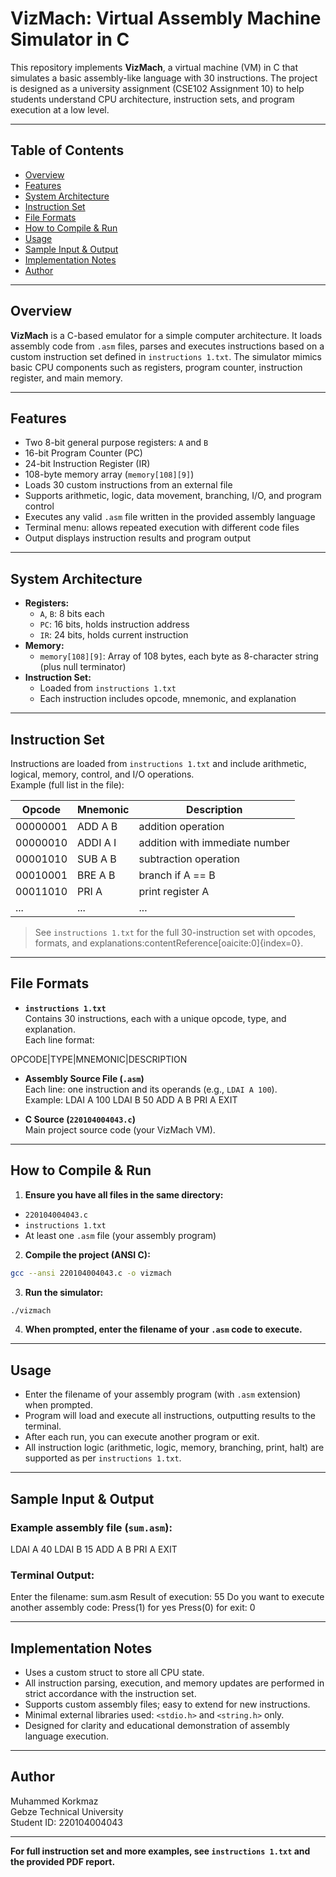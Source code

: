 # VizMach: Virtual Assembly Machine Simulator in C

This repository implements **VizMach**, a virtual machine (VM) in C that simulates a basic assembly-like language with 30 instructions. The project is designed as a university assignment (CSE102 Assignment 10) to help students understand CPU architecture, instruction sets, and program execution at a low level.

---

## Table of Contents
- [Overview](#overview)
- [Features](#features)
- [System Architecture](#system-architecture)
- [Instruction Set](#instruction-set)
- [File Formats](#file-formats)
- [How to Compile & Run](#how-to-compile--run)
- [Usage](#usage)
- [Sample Input & Output](#sample-input--output)
- [Implementation Notes](#implementation-notes)
- [Author](#author)

---

## Overview

**VizMach** is a C-based emulator for a simple computer architecture. It loads assembly code from `.asm` files, parses and executes instructions based on a custom instruction set defined in `instructions 1.txt`. The simulator mimics basic CPU components such as registers, program counter, instruction register, and main memory.

---

## Features

- Two 8-bit general purpose registers: `A` and `B`
- 16-bit Program Counter (PC)
- 24-bit Instruction Register (IR)
- 108-byte memory array (`memory[108][9]`)
- Loads 30 custom instructions from an external file
- Supports arithmetic, logic, data movement, branching, I/O, and program control
- Executes any valid `.asm` file written in the provided assembly language
- Terminal menu: allows repeated execution with different code files
- Output displays instruction results and program output

---

## System Architecture

- **Registers:**
    - `A`, `B`: 8 bits each
    - `PC`: 16 bits, holds instruction address
    - `IR`: 24 bits, holds current instruction
- **Memory:**
    - `memory[108][9]`: Array of 108 bytes, each byte as 8-character string (plus null terminator)
- **Instruction Set:**
    - Loaded from `instructions 1.txt`
    - Each instruction includes opcode, mnemonic, and explanation

---

## Instruction Set

Instructions are loaded from `instructions 1.txt` and include arithmetic, logical, memory, control, and I/O operations.  
Example (full list in the file):

| Opcode    | Mnemonic         | Description                          |
|-----------|------------------|--------------------------------------|
| 00000001  | ADD A B          | addition operation                   |
| 00000010  | ADDI A I         | addition with immediate number       |
| 00001010  | SUB A B          | subtraction operation                |
| 00010001  | BRE A B          | branch if A == B                     |
| 00011010  | PRI A            | print register A                     |
| ...       | ...              | ...                                  |

> See `instructions 1.txt` for the full 30-instruction set with opcodes, formats, and explanations:contentReference[oaicite:0]{index=0}.

---

## File Formats

- **`instructions 1.txt`**  
  Contains 30 instructions, each with a unique opcode, type, and explanation.  
  Each line format:
  
OPCODE|TYPE|MNEMONIC|DESCRIPTION
- **Assembly Source File (`.asm`)**  
Each line: one instruction and its operands (e.g., `LDAI A 100`).  
Example:
LDAI A 100
LDAI B 50
ADD A B
PRI A
EXIT

- **C Source (`220104004043.c`)**  
Main project source code (your VizMach VM).

---

## How to Compile & Run

1. **Ensure you have all files in the same directory:**
  - `220104004043.c`
  - `instructions 1.txt`
  - At least one `.asm` file (your assembly program)
2. **Compile the project (ANSI C):**
  ```bash
  gcc --ansi 220104004043.c -o vizmach
  ```
3. **Run the simulator:**
  ```bash
  ./vizmach
  ```
4. **When prompted, enter the filename of your `.asm` code to execute.**

---

## Usage

- Enter the filename of your assembly program (with `.asm` extension) when prompted.
- Program will load and execute all instructions, outputting results to the terminal.
- After each run, you can execute another program or exit.
- All instruction logic (arithmetic, logic, memory, branching, print, halt) are supported as per `instructions 1.txt`.

---

## Sample Input & Output

### **Example assembly file (`sum.asm`):**
LDAI A 40
LDAI B 15
ADD A B
PRI A
EXIT


### **Terminal Output:**
Enter the filename: sum.asm
Result of execution: 55
Do you want to execute another assembly code: Press(1) for yes Press(0) for exit: 0


---

## Implementation Notes

- Uses a custom struct to store all CPU state.
- All instruction parsing, execution, and memory updates are performed in strict accordance with the instruction set.
- Supports custom assembly files; easy to extend for new instructions.
- Minimal external libraries used: `<stdio.h>` and `<string.h>` only.
- Designed for clarity and educational demonstration of assembly language execution.

---

## Author

Muhammed Korkmaz  
Gebze Technical University  
Student ID: 220104004043

---

**For full instruction set and more examples, see `instructions 1.txt` and the provided PDF report.**
